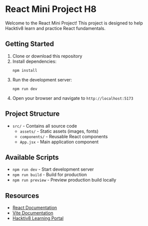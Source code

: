 # React Mini Project H8

Welcome to the React Mini Project! This project is designed to help Hacktiv8 learn and practice React fundamentals.

## Getting Started

1. Clone or download this repository
2. Install dependencies:
   ```
   npm install
   ```
3. Run the development server:
   ```
   npm run dev
   ```
4. Open your browser and navigate to `http://localhost:5173`

## Project Structure

- `src/` - Contains all source code
  - `assets/` - Static assets (images, fonts)
  - `components/` - Reusable React components
  - `App.jsx` - Main application component

## Available Scripts

- `npm run dev` - Start development server
- `npm run build` - Build for production
- `npm run preview` - Preview production build locally

## Resources

- [React Documentation](https://react.dev)
- [Vite Documentation](https://vitejs.dev)
- [Hacktiv8 Learning Portal](https://www.hacktiv8.com)
